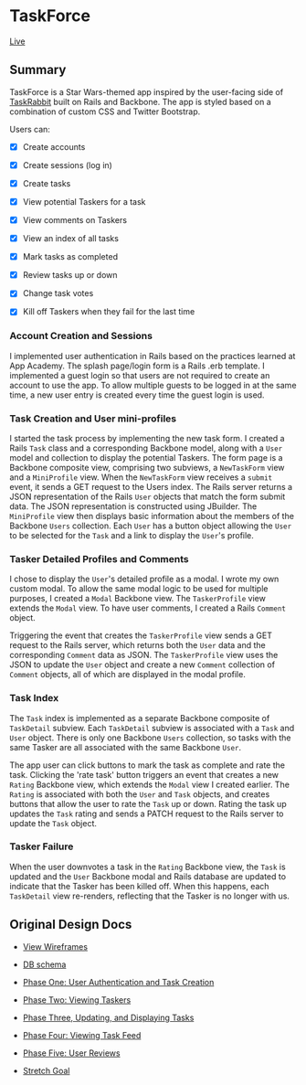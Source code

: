 # TaskForce

[Live][live]

[live]: http://www.elliotreed.com

## Summary
TaskForce is a Star Wars-themed app inspired by the user-facing side of [TaskRabbit][taskrabbit] built on Rails and Backbone. The app is styled based on a combination of custom CSS and Twitter Bootstrap.

[taskrabbit]: http://www.taskrabbit.com

Users can:

- [X] Create accounts
- [X] Create sessions (log in)
- [X] Create tasks
- [X] View potential Taskers for a task
- [X] View comments on Taskers
- [X] View an index of all tasks
- [X] Mark tasks as completed
- [X] Review tasks up or down
- [X] Change task votes
- [X] Kill off Taskers when they fail for the last time


### Account Creation and Sessions
I implemented user authentication in Rails based on the practices learned at
App Academy. The splash page/login form is a Rails .erb template. I implemented
a guest login so that users are not required to create an account to use the
app. To allow multiple guests to be logged in at the same time, a new user entry
is created every time the guest login is used.

### Task Creation and User mini-profiles
I started the task process by implementing the new task form. I created a
Rails `Task` class and a corresponding Backbone model, along with a `User` model and
collection to display the potential Taskers. The form page is a Backbone
composite view, comprising two subviews, a `NewTaskForm` view and a `MiniProfile`
view. When the `NewTaskForm` view receives a `submit` event, it sends a GET request
to the Users index. The Rails server returns a JSON representation of the Rails `User`
objects that match the form submit data. The JSON representation is constructed using
JBuilder. The `MiniProfile` view then displays basic information about the members
of the Backbone `Users` collection. Each `User` has a button object allowing the
`User` to be selected for the `Task` and a link to display the `User`'s profile.


### Tasker Detailed Profiles and Comments
I chose to display the `User`'s detailed profile as a modal. I wrote my own custom
modal. To allow the same modal logic to be used for multiple purposes, I created
a `Modal` Backbone view. The `TaskerProfile` view extends the `Modal` view. To
have user comments, I created a Rails `Comment` object.

Triggering the event that creates the `TaskerProfile` view sends a GET request
to the Rails server, which returns both the `User` data and the corresponding
`Comment` data as JSON. The `TaskerProfile` view uses the JSON to update the
`User` object and create a new `Comment` collection of `Comment` objects, all
of which are displayed in the modal profile.


### Task Index
The `Task` index is implemented as a separate Backbone composite of `TaskDetail`
subview. Each `TaskDetail` subview is associated with a `Task` and `User` object.
There is only one Backbone `Users` collection, so tasks with the same Tasker are
all associated with the same Backbone `User`.

The app user can click buttons to mark the task as complete and rate the task.
Clicking the 'rate task' button triggers an event that creates a new `Rating` Backbone
view, which extends the `Modal` view I created earlier. The `Rating` is associated
with both the `User` and `Task` objects, and creates buttons that allow the user
to rate the `Task` up or down.  Rating the task up updates the `Task` rating
and sends a PATCH request to the Rails server to update the `Task` object.

### Tasker Failure

When the user downvotes a task in the `Rating` Backbone view, the `Task` is updated
and the `User` Backbone modal and Rails database are updated to indicate that the
Tasker has been killed off. When this happens, each `TaskDetail` view re-renders,
reflecting that the Tasker is no longer with us.

## Original Design Docs
* [View Wireframes][views]
* [DB schema][schema]

* [Phase One: User Authentication and Task Creation][phase-one]
* [Phase Two: Viewing Taskers][phase-two]
* [Phase Three, Updating, and Displaying Tasks][phase-three]
* [Phase Four: Viewing Task Feed][phase-four]
* [Phase Five: User Reviews][phase-five]
* [Stretch Goal][stretch]

[views]: ./docs/views.md
[schema]: ./docs/schema.md

[phase-one]: ./docs/phases/phase1.md
[phase-two]: ./docs/phases/phase2.md
[phase-three]: ./docs/phases/phase3.md
[phase-four]: ./docs/phases/phase4.md
[phase-five]: ./docs/phases/phase5.md
[stretch]: ./docs/phases.stretch.md
